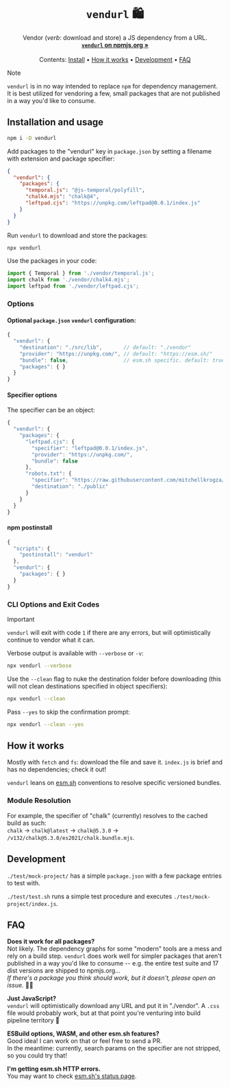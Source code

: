 <h1 align="center"><code>vendurl</code> 🛍️</h1>

<p align="center">
  Vendor (<em>verb</em>: download and store) a JS dependency from a URL.<br>
  <a href="https://www.npmjs.com/package/vendurl"><strong><code>vendurl</code> on npmjs.org »</strong></a><br>
  <br>
  Contents:
  <a href="#Installation-and-usage">Install</a>
  •
  <a href="#How-it-works">How it works</a>
  •
  <a href="#Development">Development</a>
  •
  <a href="#FAQ">FAQ</a>
</p>

> [!NOTE]  
> `vendurl` is in no way intended to replace `npm` for dependency management. It is best utilized for vendoring a few, small packages that are not published in a way you'd like to consume.

## Installation and usage

```sh
npm i -D vendurl
```

Add packages to the "vendurl" key in `package.json` by setting a filename with extension and package specifier:

```json
{
  "vendurl": {
    "packages": {
      "temporal.js": "@js-temporal/polyfill",
      "chalk4.mjs": "chalk@4",
      "leftpad.cjs": "https://unpkg.com/leftpad@0.0.1/index.js"
    }
  }
}
```

Run `vendurl` to download and store the packages:

```sh
npx vendurl
```

Use the packages in your code:

```js
import { Temporal } from './vendor/temporal.js';
import chalk from './vendor/chalk4.mjs';
import leftpad from './vendor/leftpad.cjs';
```

### Options

#### Optional `package.json` `vendurl` configuration:

```js
{
  "vendurl": {
    "destination": "./src/lib",       // default: "./vendor"
    "provider": "https://unpkg.com/", // default: "https://esm.sh/"
    "bundle": false,                  // esm.sh specific. default: true
    "packages": { }
  }
}
```

#### Specifier options

The specifier can be an object:

```js
{
  "vendurl": {
    "packages": {
      "leftpad.cjs": {
        "specifier": "leftpad@0.0.1/index.js",
        "provider": "https://unpkg.com/",
        "bundle": false
      },
      "robots.txt": {
        "specifier": "https://raw.githubusercontent.com/mitchellkrogza/nginx-ultimate-bad-bot-blocker/master/robots.txt/robots.txt",
        "destination": "./public"
      }
    }
  }
}
```

#### npm postinstall

```js
{
  "scripts": {
    "postinstall": "vendurl"
  },
  "vendurl": {
    "packages": { }
  }
}
```

### CLI Options and Exit Codes

> [!IMPORTANT]  
> `vendurl` will exit with code `1` if there are any errors, but will optimistically continue to vendor what it can.

Verbose output is available with `--verbose` or `-v`:

```sh
npx vendurl --verbose
```

Use the `--clean` flag to nuke the destination folder before downloading (this will not clean destinations specified in object specifiers):

```sh
npx vendurl --clean
```

Pass `--yes` to skip the confirmation prompt:

```sh
npx vendurl --clean --yes
```

## How it works

Mostly with `fetch` and `fs`: download the file and save it. `index.js` is brief and has no dependencies; check it out!

`vendurl` leans on [esm.sh](https://esm.sh) conventions to resolve specific versioned bundles.

### Module Resolution

For example, the specifier of "chalk" (currently) resolves to the cached build as such:  
`chalk` → `chalk@latest` → `chalk@5.3.0` → `/v132/chalk@5.3.0/es2021/chalk.bundle.mjs`.

## Development

`./test/mock-project/` has a simple `package.json` with a few package entries to test with.

`./test/test.sh` runs a simple test procedure and executes `./test/mock-project/index.js`.

## FAQ

**Does it work for all packages?**  
Not likely. The dependency graphs for some "modern" tools are a mess and rely on a build step. `vendurl` does work well for simpler packages that aren't published in a way you'd like to consume -- e.g. the entire test suite and 17 dist versions are shipped to npmjs.org...  
*If there's a package you think should work, but it doesn't, please open an issue.* 🙏🏻

**Just JavaScript?**  
`vendurl` will optimistically download any URL and put it in "./vendor". A `.css` file would probably work, but at that point you're venturing into build pipeline territory 🐉

**ESBuild options, WASM, and other esm.sh features?**  
Good idea! I can work on that or feel free to send a PR.  
In the meantime: currently, search params on the specifier are not stripped, so you could try that!

**I'm getting esm.sh HTTP errors.**  
You may want to check [esm.sh's status page](https://esm.instatus.com).
